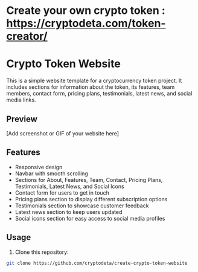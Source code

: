 # Create your own crypto token : https://cryptodeta.com/token-creator/

# Crypto Token Website

This is a simple website template for a cryptocurrency token project. It includes sections for information about the token, its features, team members, contact form, pricing plans, testimonials, latest news, and social media links.

## Preview

[Add screenshot or GIF of your website here]

## Features

- Responsive design
- Navbar with smooth scrolling
- Sections for About, Features, Team, Contact, Pricing Plans, Testimonials, Latest News, and Social Icons
- Contact form for users to get in touch
- Pricing plans section to display different subscription options
- Testimonials section to showcase customer feedback
- Latest news section to keep users updated
- Social icons section for easy access to social media profiles

## Usage

1. Clone this repository:

```bash
git clone https://github.com/cryptodeta/create-crypto-token-website
